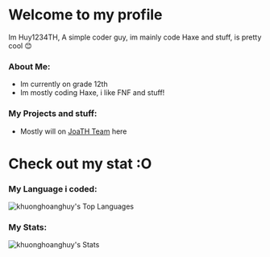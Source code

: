 # Welcome to my profile
Im Huy1234TH, A simple coder guy, im mainly code Haxe and stuff, is pretty cool 😊

### About Me:
- Im currently on grade 12th
- Im mostly coding Haxe, i like FNF and stuff!

### My Projects and stuff:
- Mostly will on [JoaTH Team](https://github.com/JoaTH-Team) here

# Check out my stat :O
### My Language i coded:
![khuonghoanghuy's Top Languages](https://github-readme-stats.vercel.app/api/top-langs/?username=khuonghoanghuy&theme=dracula&show_icons=true&hide_border=false&layout=compact)
### My Stats:
![khuonghoanghuy's Stats](https://github-readme-stats.vercel.app/api?username=khuonghoanghuy&theme=dracula&show_icons=true&hide_border=false&count_private=true)
